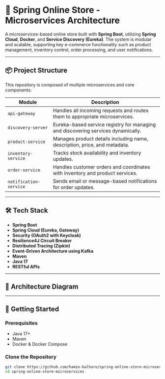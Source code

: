# 🛒 Spring Online Store - Microservices Architecture

A microservices-based online store built with **Spring Boot**, utilizing **Spring Cloud**, **Docker**, and **Service Discovery (Eureka)**. The system is modular and scalable, supporting key e-commerce functionality such as product management, inventory control, order processing, and user notifications.

---

## 📦 Project Structure

This repository is composed of multiple microservices and core components:

| Module              | Description |
|---------------------|-------------|
| `api-gateway`       | Handles all incoming requests and routes them to appropriate microservices. |
| `discovery-server`  | Eureka-based service registry for managing and discovering services dynamically. |
| `product-service`   | Manages product details including name, description, price, and metadata. |
| `inventory-service` | Tracks stock availability and inventory updates. |
| `order-service`     | Handles customer orders and coordinates with inventory and product services. |
| `notification-service` | Sends email or message-based notifications for order updates. |

---

## 🛠️ Tech Stack

- **Spring Boot**
- **Spring Cloud (Eureka, Gateway)**
- **Security (OAuth2 with Keycloak)**
- **Resilience4J Circuit Breaker**
- **Distributed Tracing (Zipkin)**
- **Event-Driven Architecture using Kafka**
- **Maven**
- **Java 17**
- **RESTful APIs**

---

## 📐 Architecture Diagram

---

## 🚀 Getting Started

### Prerequisites

- Java 17+
- Maven
- Docker & Docker Compose

### Clone the Repository

```bash
git clone https://github.com/hamie-kalhoro/spring-online-store-microservices.git
cd spring-online-store-microservices
